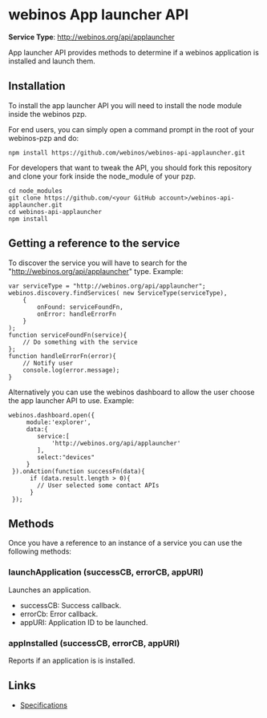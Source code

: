 # webinos App launcher API #

**Service Type**: http://webinos.org/api/applauncher

App launcher API provides methods to determine if a webinos application is installed and launch them. 

## Installation ##

To install the app launcher API you will need to install the node module inside the webinos pzp.

For end users, you can simply open a command prompt in the root of your webinos-pzp and do: 

	npm install https://github.com/webinos/webinos-api-applauncher.git

For developers that want to tweak the API, you should fork this repository and clone your fork inside the node_module of your pzp.

	cd node_modules
	git clone https://github.com/<your GitHub account>/webinos-api-applauncher.git
	cd webinos-api-applauncher
	npm install

## Getting a reference to the service ##

To discover the service you will have to search for the "http://webinos.org/api/applauncher" type. Example:

	var serviceType = "http://webinos.org/api/applauncher";
	webinos.discovery.findServices( new ServiceType(serviceType), 
		{ 
			onFound: serviceFoundFn, 
			onError: handleErrorFn
		}
	);
	function serviceFoundFn(service){
		// Do something with the service
	};
	function handleErrorFn(error){
		// Notify user
		console.log(error.message);
	}

Alternatively you can use the webinos dashboard to allow the user choose the app launcher API to use. Example:
 	
	webinos.dashboard.open({
         module:'explorer',
	     data:{
         	service:[
            	'http://webinos.org/api/applauncher'
         	],
            select:"devices"
         }
     }).onAction(function successFn(data){
		  if (data.result.length > 0){
			// User selected some contact APIs
		  }
	 });

## Methods ##

Once you have a reference to an instance of a service you can use the following methods:

### launchApplication (successCB, errorCB, appURI)

Launches an application.

- successCB: Success callback.
- errorCb: Error callback.
- appURI: Application ID to be launched.

### appInstalled (successCB, errorCB, appURI)

Reports if an application is is installed.


## Links ##

- [Specifications](http://dev.webinos.org/specifications/api/launcher.html)

